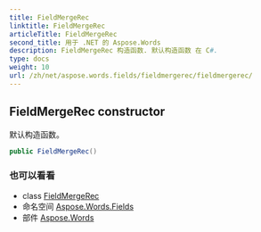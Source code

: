 ```yaml
---
title: FieldMergeRec
linktitle: FieldMergeRec
articleTitle: FieldMergeRec
second_title: 用于 .NET 的 Aspose.Words
description: FieldMergeRec 构造函数. 默认构造函数 在 C#.
type: docs
weight: 10
url: /zh/net/aspose.words.fields/fieldmergerec/fieldmergerec/
---
```

## FieldMergeRec constructor

默认构造函数。

```csharp
public FieldMergeRec()
```

### 也可以看看

* class [FieldMergeRec](../)
* 命名空间 [Aspose.Words.Fields](../../../aspose.words.fields/)
* 部件 [Aspose.Words](../../../)
